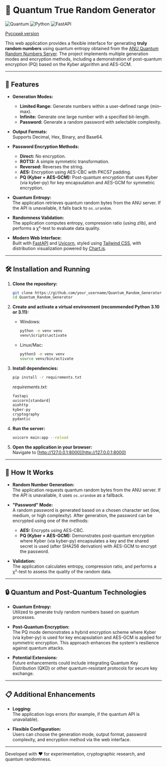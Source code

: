 # 🎲 Quantum True Random Generator

![Quantum](https://img.shields.io/badge/random-quantum-blue.svg)
![Python](https://img.shields.io/badge/python-3.10%2B-green.svg)
![FastAPI](https://img.shields.io/badge/FastAPI-Framework-009688?logo=fastapi)

[Русский version](README.md)

This web application provides a flexible interface for generating **truly random numbers** using quantum entropy obtained from the [ANU Quantum Random Numbers Server](https://qrng.anu.edu.au/). The project implements multiple generation modes and encryption methods, including a demonstration of post-quantum encryption (PQ) based on the Kyber algorithm and AES-GCM.

---

## 🚀 Features

- **Generation Modes:**
  - **Limited Range:** Generate numbers within a user-defined range (min–max).
  - **Infinite:** Generate one large number with a specified bit-length.
  - **Password:** Generate a random password with selectable complexity.

- **Output Formats:**  
  Supports Decimal, Hex, Binary, and Base64.

- **Password Encryption Methods:**
  - **Direct:** No encryption.
  - **ROT13:** A simple symmetric transformation.
  - **Reversed:** Reverses the string.
  - **AES:** Encryption using AES-CBC with PKCS7 padding.
  - **PQ (Kyber + AES-GCM):** Post-quantum encryption that uses Kyber (via kyber-py) for key encapsulation and AES-GCM for symmetric encryption.

- **Quantum Entropy:**  
  The application retrieves quantum random bytes from the ANU server. If the API is unavailable, it falls back to `os.urandom`.

- **Randomness Validation:**  
  The application computes entropy, compression ratio (using zlib), and performs a χ²-test to evaluate data quality.

- **Modern Web Interface:**  
  Built with [FastAPI](https://fastapi.tiangolo.com/) and [Uvicorn](https://uvicorn.org/), styled using [Tailwind CSS](https://tailwindcss.com/), with distribution visualization powered by [Chart.js](https://www.chartjs.org/).

---

## 🛠️ Installation and Running

1. **Clone the repository:**

   ```bash
   git clone https://github.com/your_username/Quantum_Random_Generator.git
   cd Quantum_Random_Generator
   ```

2. **Create and activate a virtual environment (recommended Python 3.10 or 3.11):**

   - Windows:
     ```bash
     python -m venv venv
     venv\Scripts\activate
     ```
   - Linux/Mac:
     ```bash
     python3 -m venv venv
     source venv/bin/activate
     ```

3. **Install dependencies:**

   ```bash
   pip install -r requirements.txt
   ```

   *requirements.txt*:
   ```txt
   fastapi
   uvicorn[standard]
   aiohttp
   kyber-py
   cryptography
   pydantic
   ```

4. **Run the server:**

   ```bash
   uvicorn main:app --reload
   ```

5. **Open the application in your browser:**  
   Navigate to [http://127.0.0.1:8000](http://127.0.0.1:8000)

---

## 📐 How It Works

- **Random Number Generation:**  
  The application requests quantum random bytes from the ANU server. If the API is unavailable, it uses `os.urandom` as a fallback.

- **"Password" Mode:**  
  A random password is generated based on a chosen character set (low, medium, or high complexity). After generation, the password can be encrypted using one of the methods:
  - **AES:** Encrypts using AES-CBC.
  - **PQ (Kyber + AES-GCM):** Demonstrates post-quantum encryption where Kyber (via kyber-py) encapsulates a key and the shared secret is used (after SHA256 derivation) with AES-GCM to encrypt the password.

- **Validation:**  
  The application calculates entropy, compression ratio, and performs a χ²-test to assess the quality of the random data.

---

## 🔒 Quantum and Post-Quantum Technologies

- **Quantum Entropy:**  
  Utilized to generate truly random numbers based on quantum processes.

- **Post-Quantum Encryption:**  
  The PQ mode demonstrates a hybrid encryption scheme where Kyber (via kyber-py) is used for key encapsulation and AES-GCM is applied for symmetric encryption. This approach enhances the system's resilience against quantum attacks.

- **Potential Extensions:**  
  Future enhancements could include integrating Quantum Key Distribution (QKD) or other quantum-resistant protocols for secure key exchange.

---

## 📋 Additional Enhancements

- **Logging:**  
  The application logs errors (for example, if the quantum API is unavailable).

- **Flexible Configuration:**  
  Users can choose the generation mode, output format, password complexity, and encryption method via the web interface.

---

Developed with ❤️ for experimentation, cryptographic research, and quantum randomness.
